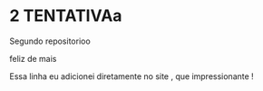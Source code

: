 # 2 TENTATIVAa
 Segundo repositorioo

feliz de mais

Essa linha eu adicionei diretamente no site , que impressionante !
